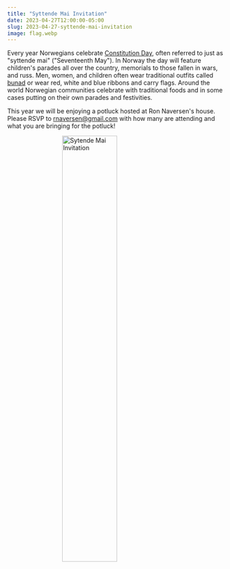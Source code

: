 ```yaml
---
title: "Syttende Mai Invitation"
date: 2023-04-27T12:00:00-05:00
slug: 2023-04-27-syttende-mai-invitation
image: flag.webp
---
```


Every year Norwegians celebrate [Constitution Day](https://en.wikipedia.org/wiki/Constitution_Day_(Norway)), often referred to just as "syttende mai" ("Seventeenth May").
In Norway the day will feature children's parades all over the country, memorials to those fallen in wars, and russ.
Men, women, and children often wear traditional outfits called [bunad](https://en.wikipedia.org/wiki/Bunad) or wear red, white and blue ribbons and carry flags.
Around the world Norwegian communities celebrate with traditional foods and in some cases putting on their own parades and festivities.

This year we will be enjoying a potluck hosted at Ron Naversen's house.
Please RSVP to rnaversen@gmail.com with how many are attending and what you are bringing for the potluck!

<img style="display: block; margin-left: auto; margin-right: auto; width: 50%" src="/p/2023-04-27-syttende-mai-invitation/invitation.jpg" alt="Sytende Mai Invitation"/>
